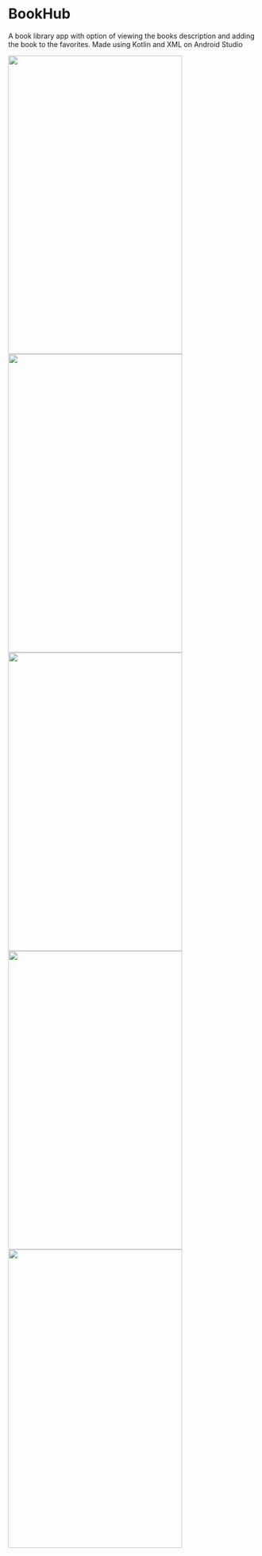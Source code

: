 # BookHub

A book library app with option of viewing the books description and adding the book to the favorites. Made using Kotlin and XML on Android Studio

<img src="https://github.com/malhotrabhavyajot/BookHub/blob/master/Pictures/Screenshot_20200426-162905.jpg" width="350" height="600"/>
<img src="https://github.com/malhotrabhavyajot/BookHub/blob/master/Pictures/Screenshot_20200426-162921.jpg" width="350" height="600"/>
<img src="https://github.com/malhotrabhavyajot/BookHub/blob/master/Pictures/Screenshot_20200426-162932.jpg" width="350" height="600"/>
<img src="https://github.com/malhotrabhavyajot/BookHub/blob/master/Pictures/Screenshot_20200426-162934.jpg" width="350" height="600"/>
<img src="https://github.com/malhotrabhavyajot/BookHub/blob/master/Pictures/Screenshot_20200426-162937.jpg" width="350" height="600"/>
